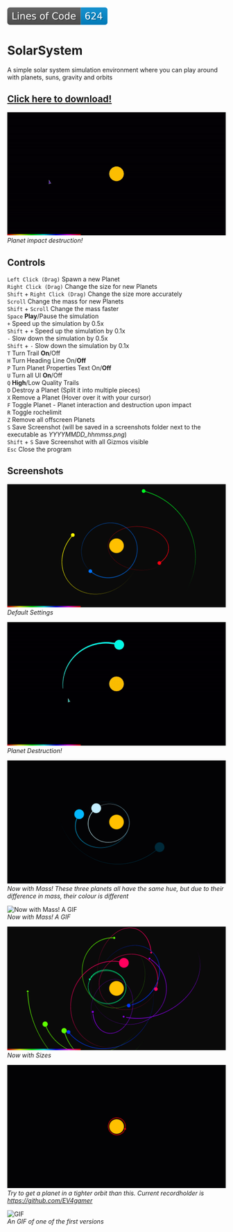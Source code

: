 \
![Lines of Code](https://raw.githubusercontent.com/TechnicJelle/SolarSystem/badges/badgelines.svg)
# SolarSystem
A simple solar system simulation environment where you can play around with planets, suns, gravity and orbits

## [Click here to download!](../../releases/latest)

![Planet impact destruction!](/.github/images/pc_anim4_planetimpact.gif "GIF")\
*Planet impact destruction!*

## Controls
`Left Click (Drag)` Spawn a new Planet\
`Right Click (Drag)` Change the size for new Planets\
`Shift` + `Right Click (Drag)` Change the size more accurately\
`Scroll` Change the mass for new Planets\
`Shift` + `Scroll` Change the mass faster\
`Space` **Play**/Pause the simulation\
`+` Speed up the simulation by 0.5x\
`Shift` + `+` Speed up the simulation by 0.1x\
`-` Slow down the simulation by 0.5x\
`Shift` + `-` Slow down the simulation by 0.1x\
`T` Turn Trail **On**/Off\
`H` Turn Heading Line On/**Off**\
`P` Turn Planet Properties Text On/**Off**\
`U` Turn all UI **On**/Off\
`Q` **High**/Low Quality Trails\
`D` Destroy a Planet (Split it into multiple pieces)\
`X` Remove a Planet (Hover over it with your cursor)\
`F` Toggle Planet - Planet interaction and destruction upon impact\
`R` Toggle rochelimit\
`Z` Remove all offscreen Planets\
`S` Save Screenshot (will be saved in a screenshots folder next to the executable as *YYYYMMDD_hhmmss.png*)\
`Shift` + `S` Save Screenshot with all Gizmos visible\
`Esc` Close the program

## Screenshots
![Default Settings](/.github/images/pc_def.png "Default Settings")\
*Default Settings*

![GIF](/.github/images/pc_anim3-destruction.gif "GIF")\
*Planet Destruction!*

![Now with Mass! A screenshot](/.github/images/pc_samehue.png "Now with Mass! A screenshot")\
*Now with Mass! These three planets all have the same hue, but due to their difference in mass, their colour is different*


![Now with Mass! A GIF](/.github/images/pc_anim2-mass.gif "Now with Mass! A GIF")\
*Now with Mass! A GIF*


![Now with Sizes!](/.github/images/pc_newsize.png "Now with Sizes")\
*Now with Sizes*


![Challenge!](/.github/images/pc_challenge.png "Challenge")\
*Try to get a planet in a tighter orbit than this. Current recordholder is https://github.com/EV4gamer*


![GIF](/.github/images/pc_anim1-classic.gif "GIF")\
*An GIF of one of the first versions*
